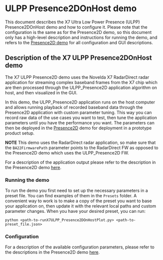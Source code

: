 # ULPP Presence2DOnHost demo

This document describes the X7 Ultra Low Power Presence (ULPP) Presence2DOnHost demo and how to configure it. Please note that the configuration is the same as for the Presence2D demo, so this document only has a high-level description and instructions for running the demo, and refers to the [Presence2D demo](../Presence2D/Presence2D_Readme.md) for all configuration and GUI descriptions.

## Description of the X7 ULPP Presence2DOnHost demo

The X7 ULPP Presence2D demo uses the Novelda X7 RadarDirect radar application for streaming complex baseband frames from the X7 chip which are then processed through the ULPP_Presence2D application algorithm on host, and then visualized in the GUI.

In this demo, the ULPP_Presence2D application runs on the host computer and allows running playback of recorded baseband data through the Presence2D application with custom parameter tuning. This way you can record raw data of the use cases you want to test, then tune the application parameters until you have the performance you want. The parameters can then be deployed in the [Presence2D](../Presence2D/Presence2D_Readme.md) demo for deployment in a prototype product setup.

**NOTE** This demo uses the RadarDirect radar application, so make sure that the `BA22FirmwarePath` parameter points to the RadarDirect FW as opposed to the Presence2D demo which uses the ULPP_Presence2D FW.

For a description of the application output please refer to the description in the Presence2D demo [here](../Presence2D/Presence2D_Readme.md#description-of-the-x7-ulpp-presence2d-demo).

### Running the demo

To run the demo you first need to set up the necessary parameters in a preset file. You can find examples of them in the `Presets` folder. A convenient way to work is to make a copy of the preset you want to base your application on, then update it with the relevant local paths and custom parameter changes. When you have your desired preset, you can run:

```
python <path-to-runX7ULPP_Presence2DOnHostPlot.py> <path-to-preset_file.json>
```

### Configuration

For a description of the available configuration parameters, please refer to the descriptions in the Presence2D demo [here](../Presence2D/Presence2D_Readme.md#configuration).
